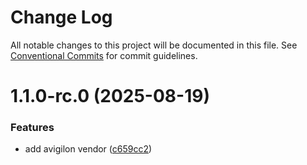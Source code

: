 # Change Log

All notable changes to this project will be documented in this file.
See [Conventional Commits](https://conventionalcommits.org) for commit guidelines.

# 1.1.0-rc.0 (2025-08-19)


### Features

* add avigilon vendor ([c659cc2](https://github.com/zerobias-org/vendor/commit/c659cc2ca024f1525caa1a0414d8819a7bc19488))
